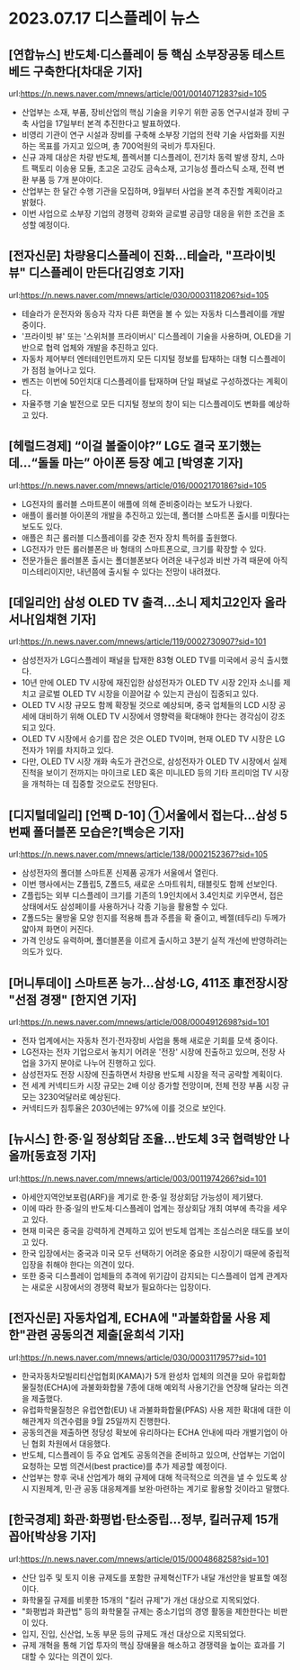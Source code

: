 # 2023.07.17 디스플레이 뉴스

## [연합뉴스] 반도체·디스플레이 등 핵심 소부장공동 테스트베드 구축한다[차대운 기자]
url:https://n.news.naver.com/mnews/article/001/0014071283?sid=105
- 산업부는 소재, 부품, 장비산업의 핵심 기술을 키우기 위한 공동 연구시설과 장비 구축 사업을 17일부터 본격 추진한다고 발표하였다.
- 비영리 기관이 연구 시설과 장비를 구축해 소부장 기업의 전략 기술 사업화를 지원하는 목표를 가지고 있으며, 총 700억원의 국비가 투자된다.
- 신규 과제 대상은 차량 반도체, 플렉서블 디스플레이, 전기차 동력 발생 장치, 스마트 팩토리 이송용 모듈, 초고온 고강도 금속소재, 고기능성 플라스틱 소재, 전력 변환 부품 등 7개 분야이다.
- 산업부는 한 달간 수행 기관을 모집하며, 9월부터 사업을 본격 추진할 계획이라고 밝혔다.
- 이번 사업으로 소부장 기업의 경쟁력 강화와 글로벌 공급망 대응을 위한 조건을 조성할 예정이다.

## [전자신문] 차량용디스플레이 진화...테슬라, "프라이빗 뷰" 디스플레이 만든다[김영호 기자]
url:https://n.news.naver.com/mnews/article/030/0003118206?sid=105
- 테슬라가 운전자와 동승자 각자 다른 화면을 볼 수 있는 자동차 디스플레이를 개발 중이다.
- '프라이빗 뷰' 또는 '스위처블 프라이버시' 디스플레이 기술을 사용하며, OLED을 기반으로 협력 업체와 개발을 추진하고 있다.
- 자동차 제어부터 엔터테인먼트까지 모든 디지털 정보를 탑재하는 대형 디스플레이가 점점 늘어나고 있다.
- 벤츠는 이번에 50인치대 디스플레이를 탑재하며 단일 패널로 구성하겠다는 계획이다.
- 자율주행 기술 발전으로 모든 디지털 정보의 창이 되는 디스플레이도 변화를 예상하고 있다.

## [헤럴드경제] “이걸 볼줄이야?” LG도 결국 포기했는데…“돌돌 마는” 아이폰 등장 예고 [박영훈 기자]
url:https://n.news.naver.com/mnews/article/016/0002170186?sid=105
- LG전자의 롤러블 스마트폰이 애플에 의해 준비중이라는 보도가 나왔다.
- 애플이 롤러블 아이폰의 개발을 추진하고 있는데, 폴더블 스마트폰 출시를 미뤘다는 보도도 있다.
- 애플은 최근 롤러블 디스플레이를 갖춘 전자 장치 특허를 출원했다.
- LG전자가 만든 롤러블폰은 바 형태의 스마트폰으로, 크기를 확장할 수 있다.
- 전문가들은 롤러블폰 출시는 폴더블폰보다 어려운 내구성과 비싼 가격 때문에 아직 미스테리이지만, 내년쯤에 출시될 수 있다는 전망이 내려졌다.

## [데일리안] 삼성 OLED TV 출격...소니 제치고2인자 올라서나[임채현 기자]
url:https://n.news.naver.com/mnews/article/119/0002730907?sid=101
- 삼성전자가 LG디스플레이 패널을 탑재한 83형 OLED TV를 미국에서 공식 출시했다.
- 10년 만에 OLED TV 시장에 재진입한 삼성전자가 OLED TV 시장 2인자 소니를 제치고 글로벌 OLED TV 시장을 이끌어갈 수 있는지 관심이 집중되고 있다.
- OLED TV 시장 규모도 함께 확장될 것으로 예상되며, 중국 업체들의 LCD 시장 공세에 대비하기 위해 OLED TV 시장에서 영향력을 확대해야 한다는 경각심이 강조되고 있다.
- OLED TV 시장에서 승기를 잡은 것은 OLED TV이며, 현재 OLED TV 시장은 LG전자가 1위를 차지하고 있다.
- 다만, OLED TV 시장 개화 속도가 관건으로, 삼성전자가 OLED TV 시장에서 실제 진척을 보이기 전까지는 마이크로 LED 혹은 미니LED 등의 기타 프리미엄 TV 시장을 개척하는 데 집중할 것으로도 전망된다.

## [디지털데일리] [언팩 D-10] ①서울에서 접는다…삼성 5번째 폴더블폰 모습은?[백승은 기자]
url:https://n.news.naver.com/mnews/article/138/0002152367?sid=105
- 삼성전자의 폴더블 스마트폰 신제품 공개가 서울에서 열린다.
- 이번 행사에서는 Z플립5, Z폴드5, 새로운 스마트워치, 태블릿도 함께 선보인다.
- Z플립5는 외부 디스플레이 크기를 기존의 1.9인치에서 3.4인치로 키우면서, 접은 상태에서도 삼성페이를 사용하거나 각종 기능을 활용할 수 있다.
- Z폴드5는 물방울 모양 힌지를 적용해 틈과 주름을 확 줄이고, 베젤(테두리) 두께가 얇아져 화면이 커진다.
- 가격 인상도 유력하며, 폴더블폰을 이르게 출시하고 3분기 실적 개선에 반영하려는 의도가 있다.

## [머니투데이] 스마트폰 능가…삼성·LG, 411조 車전장시장 "선점 경쟁" [한지연 기자]
url:https://n.news.naver.com/mnews/article/008/0004912698?sid=101
- 전자 업계에서는 자동차 전기·전자장비 사업을 통해 새로운 기회를 모색 중이다.
- LG전자는 전자 기업으로서 놓치기 어려운 '전장' 시장에 진출하고 있으며, 전장 사업을 3가지 분야로 나누어 진행하고 있다.
- 삼성전자도 전장 시장에 진출하면서 차량용 반도체 시장을 적극 공략할 계획이다.
- 전 세계 커넥티드카 시장 규모는 2배 이상 증가할 전망이며, 전체 전장 부품 시장 규모는 3230억달러로 예상된다.
- 커넥티드카 침투율은 2030년에는 97%에 이를 것으로 보인다.

## [뉴시스] 한·중·일 정상회담 조율…반도체 3국 협력방안 나올까[동효정 기자]
url:https://n.news.naver.com/mnews/article/003/0011974266?sid=101
- 아세안지역안보포럼(ARF)을 계기로 한·중·일 정상회담 가능성이 제기됐다.
- 이에 따라 한·중·일의 반도체·디스플레이 업계는 정상회담 개최 여부에 촉각을 세우고 있다.
- 현재 미국은 중국을 강력하게 견제하고 있어 반도체 업계는 조심스러운 태도를 보이고 있다.
- 한국 입장에서는 중국과 미국 모두 선택하기 어려운 중요한 시장이기 때문에 중립적 입장을 취해야 한다는 의견이 있다.
- 또한 중국 디스플레이 업체들의 추격에 위기감이 감지되는 디스플레이 업계 관계자는 새로운 시장에서의 경쟁력 확보가 필요하다는 입장이다.

## [전자신문] 자동차업계, ECHA에 "과불화합물 사용 제한"관련 공동의견 제출[윤희석 기자]
url:https://n.news.naver.com/mnews/article/030/0003117957?sid=101
- 한국자동차모빌리티산업협회(KAMA)가 5개 완성차 업체의 의견을 모아 유럽화합물질청(ECHA)에 과불화화합물 7종에 대해 예외적 사용기간을 연장해 달라는 의견을 제출했다.
- 유럽화학물질청은 유럽연합(EU) 내 과불화화합물(PFAS) 사용 제한 확대에 대한 이해관계자 의견수렴을 9월 25일까지 진행한다.
- 공동의견을 제출하면 정당성 확보에 유리하다는 ECHA 안내에 따라 개별기업이 아닌 협회 차원에서 대응했다.
- 반도체, 디스플레이 등 주요 업계도 공동의견을 준비하고 있으며, 산업부는 기업이 요청하는 모범 의견서(best practice)를 추가 제공할 예정이다.
- 산업부는 향후 국내 산업계가 해외 규제에 대해 적극적으로 의견을 낼 수 있도록 상시 지원체계, 민·관 공동 대응체계를 보완·마련하는 계기로 활용할 것이라고 말했다.

## [한국경제] 화관·화평법·탄소중립…정부, 킬러규제 15개 꼽아[박상용 기자]
url:https://n.news.naver.com/mnews/article/015/0004868258?sid=101
- 산단 입주 및 토지 이용 규제도를 포함한 규제혁신TF가 내달 개선안을 발표할 예정이다.
- 화학물질 규제를 비롯한 15개의 "킬러 규제"가 개선 대상으로 지목되었다.
- "화평법과 화관법" 등의 화학물질 규제는 중소기업의 경영 활동을 제한한다는 비판이 있다.
- 입지, 진입, 신산업, 노동 부문 등의 규제도 개선 대상으로 지목되었다.
- 규제 개혁을 통해 기업 투자의 핵심 장애물을 해소하고 경쟁력을 높이는 효과를 기대할 수 있다는 의견이 있다.